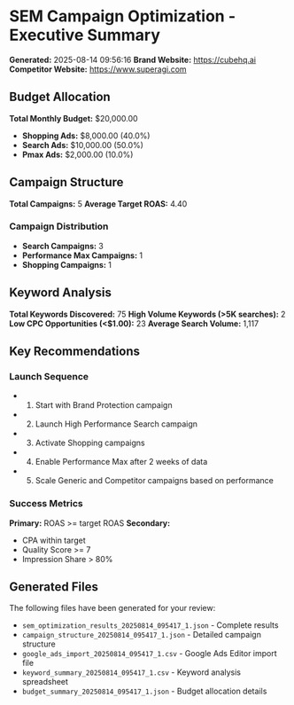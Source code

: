 # SEM Campaign Optimization - Executive Summary
**Generated:** 2025-08-14 09:56:16
**Brand Website:** https://cubehq.ai
**Competitor Website:** https://www.superagi.com


## Budget Allocation
**Total Monthly Budget:** $20,000.00

- **Shopping Ads:** $8,000.00 (40.0%)
- **Search Ads:** $10,000.00 (50.0%)
- **Pmax Ads:** $2,000.00 (10.0%)

## Campaign Structure
**Total Campaigns:** 5
**Average Target ROAS:** 4.40

### Campaign Distribution
- **Search Campaigns:** 3
- **Performance Max Campaigns:** 1
- **Shopping Campaigns:** 1

## Keyword Analysis
**Total Keywords Discovered:** 75
**High Volume Keywords (>5K searches):** 2
**Low CPC Opportunities (<$1.00):** 23
**Average Search Volume:** 1,117

## Key Recommendations

### Launch Sequence
- 1. Start with Brand Protection campaign
- 2. Launch High Performance Search campaign
- 3. Activate Shopping campaigns
- 4. Enable Performance Max after 2 weeks of data
- 5. Scale Generic and Competitor campaigns based on performance

### Success Metrics
**Primary:** ROAS >= target ROAS
**Secondary:**
- CPA within target
- Quality Score >= 7
- Impression Share > 80%

## Generated Files
The following files have been generated for your review:
- `sem_optimization_results_20250814_095417_1.json` - Complete results
- `campaign_structure_20250814_095417_1.json` - Detailed campaign structure
- `google_ads_import_20250814_095417_1.csv` - Google Ads Editor import file
- `keyword_summary_20250814_095417_1.csv` - Keyword analysis spreadsheet
- `budget_summary_20250814_095417_1.json` - Budget allocation details